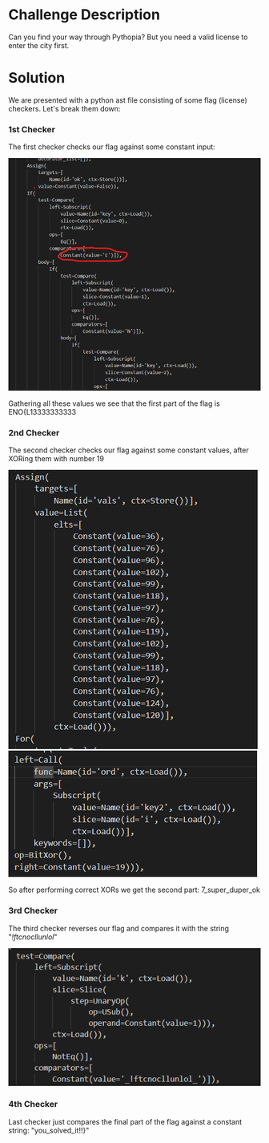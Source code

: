 # Challenge Description

Can you find your way through Pythopia? But you need a valid license to enter the city first.

# Solution

We are presented with a python ast file consisting of some flag (license) checkers. Let's break them down:

### 1st Checker

The first checker checks our flag against some constant input:

![checker1](/images/checker1.png)

Gathering all these values we see that the first part of the flag is ENO{L13333333333

### 2nd Checker

The second checker checks our flag against some constant values, after XORing them with number 19

![checker2_1](/images/checker2_1.png)
![checker2_2](/images/checker2_2.png)

So after performing correct XORs we get the second part: 7_super_duper_ok

### 3rd Checker

The third checker reverses our flag and compares it with the string "_!ftcnocllunlol_"

![checker3](/images/checker3.png)

### 4th Checker

Last checker just compares the final part of the flag against a constant string: "you_solved_it!!}"

